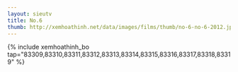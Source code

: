 ```yaml
---
layout: sieutv
title: No.6
thumb: http://xemhoathinh.net/data/images/films/thumb/no-6-no-6-2012.jpg
---
```

{% include xemhoathinh_bo tap="83309,83310,83311,83312,83313,83314,83315,83316,83317,83318,83319" %} 
